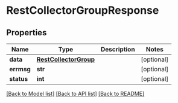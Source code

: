 # RestCollectorGroupResponse

## Properties
Name | Type | Description | Notes
------------ | ------------- | ------------- | -------------
**data** | [**RestCollectorGroup**](RestCollectorGroup.md) |  | [optional] 
**errmsg** | **str** |  | [optional] 
**status** | **int** |  | [optional] 

[[Back to Model list]](../README.md#documentation-for-models) [[Back to API list]](../README.md#documentation-for-api-endpoints) [[Back to README]](../README.md)


